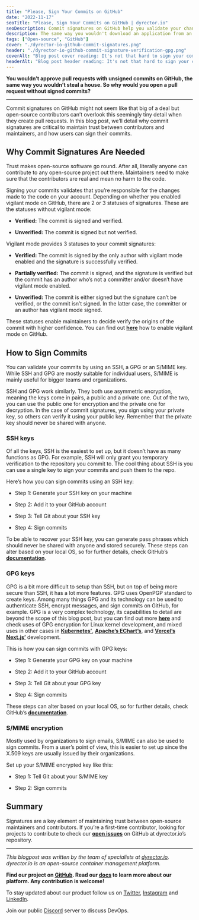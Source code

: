 ```yaml
---
title: "Please, Sign Your Commits on GitHub"
date: "2022-11-17"
seoTitle: "Please, Sign Your Commits on GitHub | dyrector.io"
seoDescription: Commit signatures on GitHub help you validate your changes to the code to maintainers when you open a pull request. Here's how you can sign them.
description: The same way you wouldn't download an application from an untrusted source, you wouldn't approve a pull request with unsigned commits on GitHub. Here's how you can sign your commits.
tags: ["Open-source", "GitHub"]
cover: "./dyrector-io-github-commit-signatures.png"
header: "./dyrector-io-github-commit-signature-verification-gpg.png"
coverAlt: "Blog post cover reading: It's not that hard to sign your commits in one of the 3 possible ways on GitHub, in commit signatures topic with illustration of a man standing before a lock."
headerAlt: "Blog post header reading: It's not that hard to sign your commits in one of the 3 possible ways on GitHub, in commit signatures topic"
---
```


**You wouldn’t approve pull requests with unsigned commits on GitHub, the same way you wouldn’t steal a house. So why would you open a pull request without signed commits?**

---

Commit signatures on GitHub might not seem like that big of a deal but open-source contributors can’t overlook this seemingly tiny detail when they create pull requests. In this blog post, we’ll detail why commit signatures are critical to maintain trust between contributors and maintainers, and how users can sign their commits.

## Why Commit Signatures Are Needed

Trust makes open-source software go round. After all, literally anyone can contribute to any open-source project out there. Maintainers need to make sure that the contributors are real and mean no harm to the code.

Signing your commits validates that you’re responsible for the changes made to the code on your account. Depending on whether you enabled vigilant mode on GitHub, there are 2 or 3 statuses of signatures. These are the statuses without vigilant mode:

- **Verified:** The commit is signed and verified.

- **Unverified:** The commit is signed but not verified.

Vigilant mode provides 3 statuses to your commit signatures:

- **Verified:** The commit is signed by the only author with vigilant mode enabled and the signature is successfully verified.

- **Partially verified:** The commit is signed, and the signature is verified but the commit has an author who’s not a committer and/or doesn’t have vigilant mode enabled.

- **Unverified:** The commit is either signed but the signature can’t be verified, or the commit isn’t signed. In the latter case, the committer or an author has vigilant mode signed.

These statuses enable maintainers to decide verify the origins of the commit with higher confidence. You can find out **[here](https://docs.github.com/en/authentication/managing-commit-signature-verification/displaying-verification-statuses-for-all-of-your-commits)** how to enable vigilant mode on GitHub.

## How to Sign Commits

You can validate your commits by using an SSH, a GPG or an S/MIME key. While SSH and GPG are mostly suitable for individual users, S/MIME is mainly useful for bigger teams and organizations.

SSH and GPG work similarly. They both use asymmetric encryption, meaning the keys come in pairs, a public and a private one. Out of the two, you can use the public one for encryption and the private one for decryption. In the case of commit signatures, you sign using your private key, so others can verify it using your public key. Remember that the private key should never be shared with anyone.

### SSH keys

Of all the keys, SSH is the easiest to set up, but it doesn’t have as many functions as GPG. For example, SSH will only grant you temporary verification to the repository you commit to. The cool thing about SSH is you can use a single key to sign your commits and push them to the repo. 

Here’s how you can sign commits using an SSH key: 

- Step 1: Generate your SSH key on your machine

- Step 2: Add it to your GitHub account

- Step 3: Tell Git about your SSH key

- Step 4: Sign commits

To be able to recover your SSH key, you can generate pass phrases which should never be shared with anyone and stored securely. These steps can alter based on your local OS, so for further details, check GitHub’s **[documentation](https://docs.github.com/en/authentication/connecting-to-github-with-ssh/adding-a-new-ssh-key-to-your-github-account)**.

### GPG keys

GPG is a bit more difficult to setup than SSH, but on top of being more secure than SSH, it has a lot more features. GPG uses OpenPGP standard to create keys. Among many things GPG and its technology can be used to authenticate SSH, encrypt messages, and sign commits on GitHub, for example. GPG is a very complex technology, its capabilities to detail are beyond the scope of this blog post, but you can find out more **[here](https://www.oliverspryn.com/blog/the-handbook-to-gpg-and-git)** and check uses of GPG encryption for Linux kernel development, and mixed uses in other cases in **[Kubernetes’](https://github.com/kubernetes/kubernetes/commits/master)**, **[Apache’s EChart’s](https://github.com/apache/echarts/commits/master)**, and **[Vercel’s Next.js’](https://github.com/vercel/next.js/commits/canary)** development. 

This is how you can sign commits with GPG keys: 

- Step 1: Generate your GPG key on your machine

- Step 2: Add it to your GitHub account

- Step 3: Tell Git about your GPG key

- Step 4: Sign commits

These steps can alter based on your local OS, so for further details, check GitHub’s **[documentation](https://docs.github.com/en/authentication/managing-commit-signature-verification/adding-a-gpg-key-to-your-github-account)**.

### S/MIME encryption

Mostly used by organizations to sign emails, S/MIME can also be used to sign commits. From a user’s point of view, this is easier to set up since the X.509 keys are usually issued by their organizations.

Set up your S/MIME encrypted key like this:

- Step 1: Tell Git about your S/MIME key

- Step 2: Sign commits

## Summary

Signatures are a key element of maintaining trust between open-source maintainers and contributors. If you’re a first-time contributor, looking for projects to contribute to check our **[open issues](https://github.com/dyrector-io/dyrectorio/issues)** on GitHub at dyrector.io’s repository.

---

_This blogpost was written by the team of specialists at [dyrector.io](https://dyrector.io). dyrector.io is an open-source container management platform._

**Find our project on [GitHub](https://github.com/dyrector-io/dyrectorio/). Read our [docs](https://docs.dyrector.io/) to learn more about our platform. Any contribution is welcome!**

To stay updated about our product follow us on [Twitter](https://twitter.com/dyrectorio), [Instagram](https://www.instagram.com/dyrectorio/) and [LinkedIn](https://www.linkedin.com/company/dyrectorio/).

Join our public [Discord](https://discord.gg/hMyT9cbYFD) server to discuss DevOps.